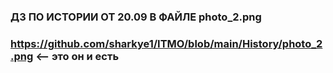
### ДЗ ПО ИСТОРИИ ОТ 20.09 В ФАЙЛЕ photo_2.png 
### https://github.com/sharkye1/ITMO/blob/main/History/photo_2.png <-- это он и есть

